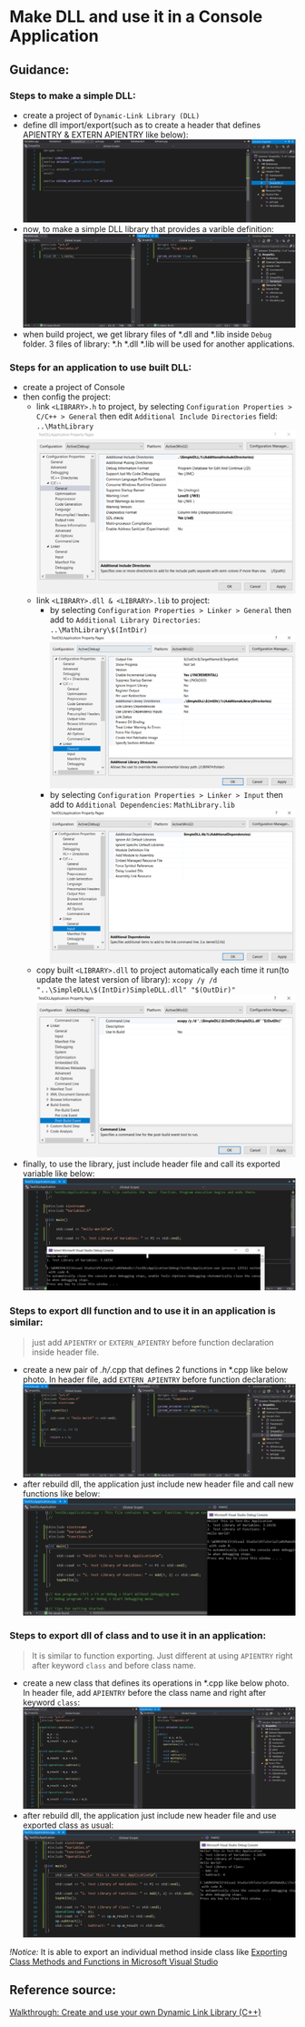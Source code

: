 # Make DLL and use it in a Console Application

## Guidance:

### Steps to make a simple DLL:
 - create a project of `Dynamic-Link Library (DLL)`
 - define dll import/export(such as to create a header that defines APIENTRY & EXTERN APIENTRY like below):
![](photos/12.PNG)
 - now, to make a simple DLL library that provides a varible definition:
![](photos/13.PNG)
 - when build project, we get library files of *.dll and *.lib inside `Debug` folder. 3 files of library: *.h *.dll *.lib will be used for another applications.

 ### Steps for an application to use built DLL:
  - create a project of Console
  - then config the project:
    - link `<LIBRARY>.h` to project, by selecting `Configuration Properties > C/C++ > General` then edit `Additional Include Directories` field: `..\MathLibrary`
![](photos/01.PNG)
    - link `<LIBRARY>.dll & <LIBRARY>.lib` to project:
        - by selecting `Configuration Properties > Linker > General` then add to `Additional Library Directories`: `..\MathLibrary\$(IntDir)`
![](photos/02.PNG)
        - by selecting `Configuration Properties > Linker > Input` then add to `Additional Dependencies`: `MathLibrary.lib`
![](photos/03.PNG)
    - copy built `<LIBRARY>.dll` to project automatically each time it run(to update the latest version of library): `xcopy /y /d "..\SimpleDLL\$(IntDir)SimpleDLL.dll" "$(OutDir)"`
![](photos/04.PNG)
 - finally, to use the library, just include header file and call its exported variable like below:
![](photos/14.PNG)

### Steps to export dll function and to use it in an application is similar:
> just add `APIENTRY` or `EXTERN_APIENTRY` before function declaration inside header file.
 - create a new pair of *.h/*.cpp that defines 2 functions in *.cpp like below photo. In header file, add `EXTERN_APIENTRY` before function declaration:
![](photos/21.PNG)
 - after rebuild dll, the application just include new header file and call new functions like below:
![](photos/22.PNG)

### Steps to export dll of class and to use it in an application:
> It is similar to function exporting. Just different at using `APIENTRY` right after keyword `class` and before class name.
 - create a new class that defines its operations in *.cpp like below photo. In header file, add `APIENTRY` before the class name and right after keyword `class`:
![](photos/31.PNG)
 - after rebuild dll, the application just include new header file and use exported class as usual:
![](photos/32.PNG)

*!Notice:* It is able to export an individual method inside class like [Exporting Class Methods and Functions in Microsoft Visual Studio](https://zone.ni.com/reference/en-XX/help/370052AA-01/tsref/infotopics/exporting_in_net/)

## Reference source:
[Walkthrough: Create and use your own Dynamic Link Library (C++)](https://docs.microsoft.com/en-us/cpp/build/walkthrough-creating-and-using-a-dynamic-link-library-cpp?view=vs-2019)
